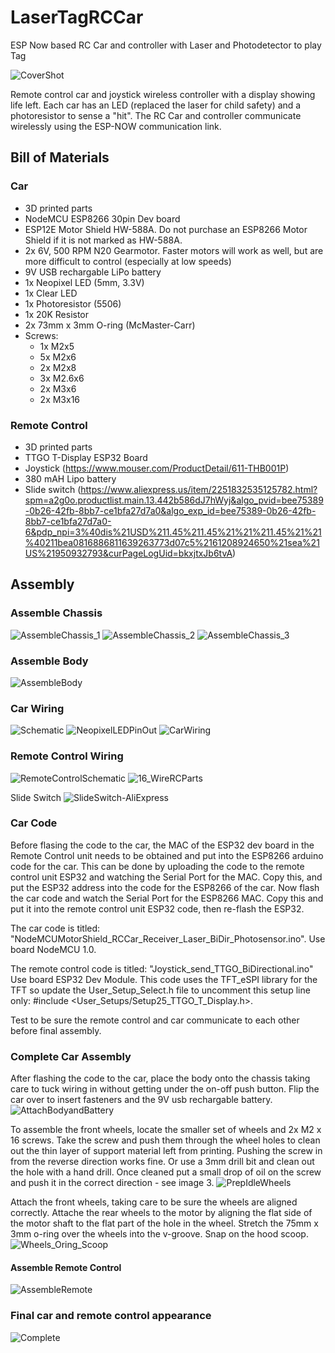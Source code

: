 # LaserTagRCCar
ESP Now based RC Car and controller with Laser and Photodetector to play Tag

![CoverShot](https://github.com/donxw/LaserTagRCCar/assets/31633408/ed9588b4-275d-4282-90f4-00b7788a9374)

Remote control car and joystick wireless controller with a display showing life left.  Each car has an LED (replaced the laser for child safety) and a photoresistor to sense a "hit".  The RC Car and controller communicate wirelessly using the ESP-NOW communication link.
## Bill of Materials
### Car
* 3D printed parts
* NodeMCU ESP8266 30pin Dev board
* ESP12E Motor Shield HW-588A.  Do not purchase an ESP8266 Motor Shield if it is not marked as HW-588A.
* 2x 6V, 500 RPM N20 Gearmotor.  Faster motors will work as well, but are more difficult to control (especially at low speeds)
* 9V USB rechargable LiPo battery
* 1x Neopixel LED (5mm, 3.3V)
* 1x Clear LED
* 1x Photoresistor (5506)
* 1x 20K Resistor
* 2x 73mm x 3mm O-ring (McMaster-Carr)
* Screws:
  * 1x M2x5
  * 5x M2x6
  * 2x M2x8
  * 3x M2.6x6
  * 2x M3x6
  * 2x M3x16
### Remote Control
* 3D printed parts
* TTGO T-Display ESP32 Board
* Joystick (https://www.mouser.com/ProductDetail/611-THB001P)
* 380 mAH Lipo battery
* Slide switch (https://www.aliexpress.us/item/2251832535125782.html?spm=a2g0o.productlist.main.13.442b586dJ7hWyj&algo_pvid=bee75389-0b26-42fb-8bb7-ce1bfa27d7a0&algo_exp_id=bee75389-0b26-42fb-8bb7-ce1bfa27d7a0-6&pdp_npi=3%40dis%21USD%211.45%211.45%21%21%211.45%21%21%40211bea0816886811639263773d07c5%2161208924650%21sea%21US%21950932793&curPageLogUid=bkxjtxJb6tvA)

## Assembly
### Assemble Chassis
![AssembleChassis_1](https://github.com/donxw/LaserTagRCCar/assets/31633408/e0393fd0-7d51-4b9b-9516-7a31397fddef)
![AssembleChassis_2](https://github.com/donxw/LaserTagRCCar/assets/31633408/38259e16-cbf0-4805-a58b-43195cd261bb)
![AssembleChassis_3](https://github.com/donxw/LaserTagRCCar/assets/31633408/7ec46d23-d3d4-49d3-b172-5147fc86064f)

### Assemble Body
![AssembleBody](https://github.com/donxw/LaserTagRCCar/assets/31633408/5f529553-c608-4f4e-a3b3-4f63f9abf97b)

### Car Wiring
![Schematic](https://github.com/donxw/LaserTagRCCar/assets/31633408/2f2e11e1-d49d-4177-afff-c6210cf459d3)
![NeopixelLEDPinOut](https://github.com/donxw/LaserTagRCCar/assets/31633408/f2195e55-ada4-4983-a5e6-01906b28ae06)
![CarWiring](https://github.com/donxw/LaserTagRCCar/assets/31633408/6c48de2f-ebf4-47c2-979c-226c309b613a)

### Remote Control Wiring
![RemoteControlSchematic](https://github.com/donxw/LaserTagRCCar/assets/31633408/8253718d-3fb9-40db-ae82-d5cde67e85e1)
![16_WireRCParts](https://github.com/donxw/LaserTagRCCar/assets/31633408/fc51fd4f-9b69-40e8-838b-3405f47cccdc)

Slide Switch 
![SlideSwitch-AliExpress](https://github.com/donxw/LaserTagRCCar/assets/31633408/85c09965-0365-4f19-a41a-b2f01f3f8d6e)

### Car Code
Before flasing the code to the car, the MAC of the ESP32 dev board in the Remote Control unit needs to be obtained and put into the ESP8266 arduino code for the car.  This can be done by uploading the code to the remote control unit ESP32 and watching the Serial Port for the MAC.  Copy this, and put the ESP32 address into the code for the ESP8266 of the car.  Now flash the car code and watch the Serial Port for the ESP8266 MAC.  Copy this and put it into the remote control unit ESP32 code, then re-flash the ESP32.

The car code is titled: "NodeMCUMotorShield_RCCar_Receiver_Laser_BiDir_Photosensor.ino".  Use board NodeMCU 1.0.

The remote control code is titled:  "Joystick_send_TTGO_BiDirectional.ino"  Use board ESP32 Dev Module.  This code uses the TFT_eSPI library for the TFT so update the User_Setup_Select.h file to uncomment this setup line only: #include <User_Setups/Setup25_TTGO_T_Display.h>.

Test to be sure the remote control and car communicate to each other before final assembly.

### Complete Car Assembly
After flashing the code to the car, place the body onto the chassis taking care to tuck wiring in without getting under the on-off push button.  Flip the car over to insert fasteners and the 9V usb rechargable battery.
![AttachBodyandBattery](https://github.com/donxw/LaserTagRCCar/assets/31633408/1476a580-3f6f-4ea2-8026-dc15489eff86)

To assemble the front wheels, locate the smaller set of wheels and 2x M2 x 16 screws.  Take the screw and push them through the wheel holes to clean out the thin layer of support material left from printing.  Pushing the screw in from the reverse direction works fine.  Or use a 3mm drill bit and clean out the hole with a hand drill.  Once cleaned put a small drop of oil on the screw and push it in the correct direction - see image 3.
![PrepIdleWheels](https://github.com/donxw/LaserTagRCCar/assets/31633408/be86b1f6-f8ad-4977-a77f-280669177355)

Attach the front wheels, taking care to be sure the wheels are aligned correctly.  Attache the rear wheels to the motor by aligning the flat side of the motor shaft to the flat part of the hole in the wheel.  Stretch the 75mm x 3mm o-ring over the wheels into the v-groove.  Snap on the hood scoop.
![Wheels_Oring_Scoop](https://github.com/donxw/LaserTagRCCar/assets/31633408/f8ff86e1-3f1d-46d7-90f6-55d6aa9b19bb)

#### Assemble Remote Control
![AssembleRemote](https://github.com/donxw/LaserTagRCCar/assets/31633408/a21349a7-2f35-4e37-8d58-2281b9cc9007)

### Final car and remote control appearance 
![Complete](https://github.com/donxw/LaserTagRCCar/assets/31633408/341ffcf6-d59d-459a-a089-c7980ab5dd3f)









